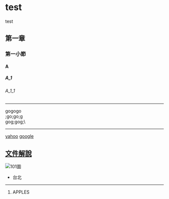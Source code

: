 # test
test
## 第一章
### 第一小節
#### A
##### A_1
###### A_1_1

<hr>
   <ul> 
   </ul> gogogo<br>
   ;go;go;g<br>
   gog;gog;\
<hr>


[yahoo](http://tw.yahoo.com)
[google](http://www.google.com)

## [文件解說](blog/index.html)
![101圖](pic/101.jpg)</a>

<ul type="disk">
<li>台北</li>
</ul>

<hr>
<ol type="1">
<li>APPLES</li>
</ol>
